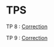 # TPS
TP 8 : [Correction](https://github.com/Deezay10/Formation-SQL/blob/TP-8/Corrig%C3%A9.md) 

TP 9 : [Correction](https://github.com/Deezay10/Formation-SQL/blob/TP-9/Correction.md)
